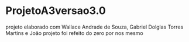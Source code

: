 # ProjetoA3versao3.0
projeto elaborado com Wallace Andrade de Souza, Gabriel Dolglas Torres Martins e João 
projeto foi refeito do zero por nos mesmo
